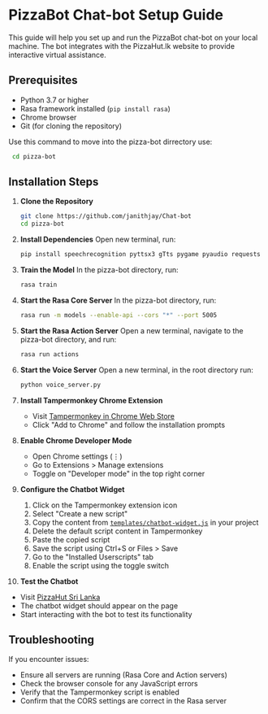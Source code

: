 # PizzaBot Chat-bot Setup Guide

This guide will help you set up and run the PizzaBot chat-bot on your local machine. The bot integrates with the PizzaHut.lk website to provide interactive virtual assistance.

## Prerequisites

- Python 3.7 or higher
- Rasa framework installed (`pip install rasa`)
- Chrome browser
- Git (for cloning the repository)

  
Use this command to move into the pizza-bot dirrectory use:
 ```bash
  cd pizza-bot
 ```

## Installation Steps

1. **Clone the Repository**
   ```bash
   git clone https://github.com/janithjay/Chat-bot
   cd pizza-bot
   ```
   
2. **Install Dependencies**
   Open new terminal, run:
   ```bash
   pip install speechrecognition pyttsx3 gTts pygame pyaudio requests
   ```

3. **Train the Model**
   In the pizza-bot directory, run:
   ```bash
   rasa train
   ```

4. **Start the Rasa Core Server**
   In the pizza-bot directory, run:
   ```bash
   rasa run -m models --enable-api --cors "*" --port 5005
   ```

5. **Start the Rasa Action Server**
   Open a new terminal, navigate to the pizza-bot directory, and run:
   ```bash
   rasa run actions
   ```
   
6. **Start the Voice Server**
   Open a new terminal, in the root directory run:
   ```bash
   python voice_server.py
   ```

7. **Install Tampermonkey Chrome Extension**
   - Visit [Tampermonkey in Chrome Web Store](https://chromewebstore.google.com/detail/tampermonkey/dhdgffkkebhmkfjojejmpbldmpobfkfo)
   - Click "Add to Chrome" and follow the installation prompts

8. **Enable Chrome Developer Mode**
   - Open Chrome settings (⋮)
   - Go to Extensions > Manage extensions
   - Toggle on "Developer mode" in the top right corner

9. **Configure the Chatbot Widget**
   1. Click on the Tampermonkey extension icon
   2. Select "Create a new script"
   3. Copy the content from [`templates/chatbot-widget.js`](https://github.com/janithjay/Chat-bot/blob/bc3dbef39e68cbf705673c05b0bd19f7bf917022/templates/chatbot-widget.js) in your project
   4. Delete the default script content in Tampermonkey
   5. Paste the copied script
   6. Save the script using Ctrl+S or Files > Save
   7. Go to the "Installed Userscripts" tab
   8. Enable the script using the toggle switch

10. **Test the Chatbot**
   - Visit [PizzaHut Sri Lanka](https://www.pizzahut.lk/)
   - The chatbot widget should appear on the page
   - Start interacting with the bot to test its functionality

## Troubleshooting

If you encounter issues:
- Ensure all servers are running (Rasa Core and Action servers)
- Check the browser console for any JavaScript errors
- Verify that the Tampermonkey script is enabled
- Confirm that the CORS settings are correct in the Rasa server
